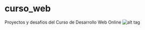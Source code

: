 # curso_web
Proyectos y desafios del Curso de Desarrollo Web Online
![alt tag](https://raw.githubusercontent.com/username/projectname/branch/path/to/img.png)
